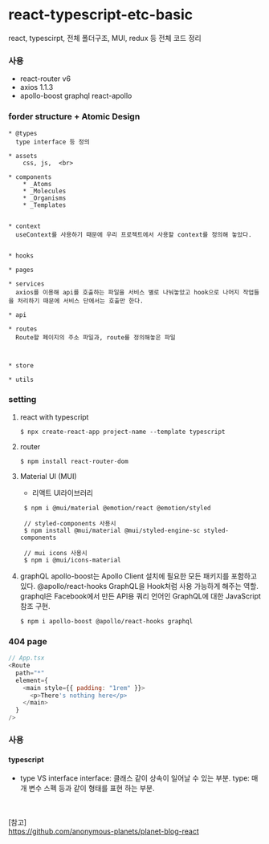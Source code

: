 # react-typescript-etc-basic

react, typescirpt, 전체 폴더구조, MUI, redux 등 전체 코드 정리

### 사용

- react-router v6
- axios 1.1.3
- apollo-boost graphql react-apollo

### forder structure + Atomic Design

    * @types
      type interface 등 정의

    * assets
        css, js,  <br>

    * components
        * _Atoms
        * _Molecules
        * _Organisms
        * _Templates


    * context
      useContext를 사용하기 때문에 우리 프로젝트에서 사용할 context를 정의해 놓았다.


    * hooks

    * pages

    * services
      axios를 이용해 api를 호출하는 파일을 서비스 별로 나눠놓았고 hook으로 나머지 작업들을 처리하기 때문에 서비스 단에서는 호출만 한다.

    * api

    * routes
      Route할 페이지의 주소 파일과, route를 정의해놓은 파일



    * store

    * utils

### setting

1. react with typescript

   ```
   $ npx create-react-app project-name --template typescript
   ```

2. router

   ```
   $ npm install react-router-dom
   ```

3. Material UI (MUI)

   - 리액트 UI라이브러리 <br>

   ```
    $ npm i @mui/material @emotion/react @emotion/styled

    // styled-components 사용시
    $ npm install @mui/material @mui/styled-engine-sc styled-components

    // mui icons 사용시
    $ npm i @mui/icons-material
   ```

4. graphQL
   apollo-boost는 Apollo Client 설치에 필요한 모든 패키지를 포함하고 있다.
   @apollo/react-hooks GraphQL을 Hook처럼 사용 가능하게 해주는 역할.
   graphql은 Facebook에서 만든 API용 쿼리 언어인 GraphQL에 대한 JavaScript 참조 구현.

   ```
   $ npm i apollo-boost @apollo/react-hooks graphql
   ```

### 404 page

```javascript
// App.tsx
<Route
  path="*"
  element={
    <main style={{ padding: "1rem" }}>
      <p>There's nothing here</p>
    </main>
  }
/>
```

### 사용

#### typescript

- type VS interface
  interface: 클래스 같이 상속이 일어날 수 있는 부분.
  type: 매개 변수 스펙 등과 같이 형태를 표현 하는 부분.

<br><br>
[참고] <br>
https://github.com/anonymous-planets/planet-blog-react
